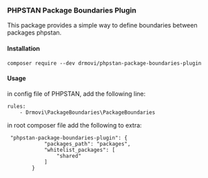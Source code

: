 ### PHPSTAN Package Boundaries Plugin

This package provides a simple way to define boundaries between packages phpstan.

#### Installation

```
composer require --dev drmovi/phpstan-package-boundaries-plugin
```


#### Usage

in config file of PHPSTAN, add the following line:

```
rules:
	- Drmovi\PackageBoundaries\PackageBoundaries
```



in root composer file add the following to extra:
    
```
 "phpstan-package-boundaries-plugin": {
            "packages_path": "packages",
            "whitelist_packages": [
                "shared"
            ]
        }
```
